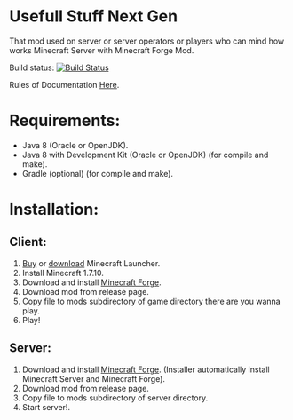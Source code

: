 Usefull Stuff Next Gen
======================
That mod used on server or server operators or players who can mind how works Minecraft Server with Minecraft Forge Mod.

Build status: [![Build Status](https://travis-ci.org/AntonBoch1244/usefullstuffng.svg?branch=master)](https://travis-ci.org/AntonBoch1244/usefullstuffng)

Rules of Documentation [Here](JavaDocRequirements.md).

Requirements:
=============
* Java 8 (Oracle or OpenJDK).
* Java 8 with Development Kit (Oracle or OpenJDK) (for compile and make).
* Gradle (optional) (for compile and make).

Installation:
=============

Client:
-----------
1. [Buy](https://www.minecraft.net/en/store/) or [download](https://www.minecraft.net/en/download/) Minecraft Launcher.
2. Install Minecraft 1.7.10.
3. Download and install [Minecraft Forge](http://files.minecraftforge.net/).
4. Download mod from release page.
5. Copy file to mods subdirectory of game directory there are you wanna play.
6. Play!

Server:
-------
1. Download and install [Minecraft Forge](http://files.minecraftforge.net/).
   (Installer automatically install Minecraft Server and Minecraft Forge).
2. Download mod from release page.
3. Copy file to mods subdirectory of server directory.
4. Start server!.
